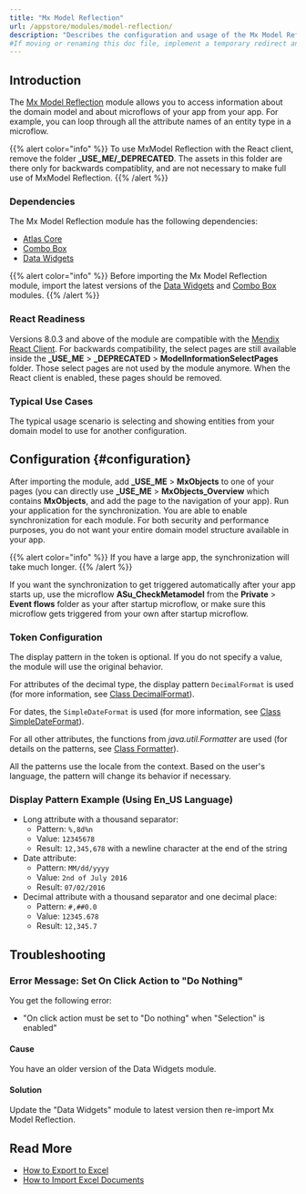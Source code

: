 ```yaml
---
title: "Mx Model Reflection"
url: /appstore/modules/model-reflection/
description: "Describes the configuration and usage of the Mx Model Reflection module, which is available in the Mendix Marketplace."
#If moving or renaming this doc file, implement a temporary redirect and let the respective team know they should update the URL in the product. See Mapping to Products for more details.
---
```


## Introduction

The [Mx Model Reflection](https://marketplace.mendix.com/link/component/69/) module allows you to access information about the domain model and about microflows of your app from your app. For example, you can loop through all the attribute names of an entity type in a microflow.

{{% alert color="info" %}}
To use MxModel Reflection with the React client, remove the folder **_USE_ME/_DEPRECATED**. The assets in this folder are there only for backwards compatiblity, and are not necessary to make full use of MxModel Reflection.
{{% /alert %}}

### Dependencies

The Mx Model Reflection module has the following dependencies:

* [Atlas Core](https://marketplace.mendix.com/link/component/117187)
* [Combo Box](https://marketplace.mendix.com/link/component/219304)
* [Data Widgets](https://marketplace.mendix.com/link/component/116540)

{{% alert color="info" %}}
Before importing the Mx Model Reflection module, import the latest versions of the [Data Widgets](https://marketplace.mendix.com/link/component/116540) and
[Combo Box](https://marketplace.mendix.com/link/component/219304) modules.
{{% /alert %}}

### React Readiness

Versions 8.0.3 and above of the module are compatible with the [Mendix React Client](/refguide/mendix-client/react/). For backwards compatibility, the select pages are still available inside the **\_USE_ME** > **\_DEPRECATED** > **ModelInformationSelectPages** folder. Those select pages are not used by the module anymore. When the React client is enabled, these pages should be removed.

### Typical Use Cases

The typical usage scenario is selecting and showing entities from your domain model to use for another configuration. 

## Configuration {#configuration}

After importing the module, add **\_USE_ME** > **MxObjects** to one of your pages (you can directly use **\_USE_ME** > **MxObjects_Overview** which contains **MxObjects**, and add the page to the navigation of your app). Run your application for the synchronization. You are able to enable synchronization for each module. For both security and performance purposes, you do not want your entire domain model structure available in your app.

{{% alert color="info" %}}
If you have a large app, the synchronization will take much longer.
{{% /alert %}}

If you want the synchronization to get triggered automatically after your app starts up, use the microflow **ASu_CheckMetamodel** from the **Private** > **Event flows** folder as your after startup microflow, or make sure this microflow gets triggered from your own after startup microflow.

### Token Configuration

The display pattern in the token is optional. If you do not specify a value, the module will use the original behavior. 

For attributes of the decimal type, the display pattern `DecimalFormat` is used (for more information, see [Class DecimalFormat](https://docs.oracle.com/en/java/javase/21/docs/api/java.base/java/text/DecimalFormat.html)).

For dates, the `SimpleDateFormat` is used (for more information, see [Class SimpleDateFormat](https://docs.oracle.com/en/java/javase/21/docs/api/java.base/java/text/SimpleDateFormat.html)).

For all other attributes, the functions from *java.util.Formatter* are used (for details on the patterns, see [Class Formatter](https://docs.oracle.com/en/java/javase/21/docs/api/java.base/java/util/Formatter.html)).

All the patterns use the locale from the context. Based on the user's language, the pattern will change its behavior if necessary.

### Display Pattern Example (Using En_US Language)

* Long attribute with a thousand separator:
    * Pattern:  `%,8d%n`
    * Value: `12345678`
    * Result: `12,345,678` with a newline character at the end of the string
* Date attribute:
    * Pattern: `MM/dd/yyyy`
    * Value: `2nd of July 2016`
    * Result: `07/02/2016`
* Decimal attribute with a thousand separator and one decimal place:
    * Pattern: `#,##0.0`
    * Value: `12345.678`
    * Result: `12,345.7`

## Troubleshooting

### Error Message: Set On Click Action to "Do Nothing"

You get the following error:

* "On click action must be set to "Do nothing" when "Selection" is enabled"

#### Cause

You have an older version of the Data Widgets module.

#### Solution

Update the "Data Widgets" module to latest version then re-import Mx Model Reflection.

## Read More

* [How to Export to Excel](/howto/integration/using-the-excel-exporter/)
* [How to Import Excel Documents](/howto/integration/importing-excel-documents/)

